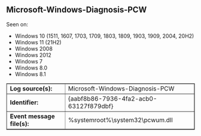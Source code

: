 ## Microsoft-Windows-Diagnosis-PCW

Seen on:
* Windows 10 (1511, 1607, 1703, 1709, 1803, 1809, 1903, 1909, 2004, 20H2)
* Windows 11 (21H2)
* Windows 2008
* Windows 2012
* Windows 7
* Windows 8.0
* Windows 8.1

<table border="1" class="docutils">
  <tbody>
    <tr>
      <td><b>Log source(s):</b></td>
      <td>Microsoft-Windows-Diagnosis-PCW</td>
    </tr>
    <tr>
      <td><b>Identifier:</b></td>
      <td>{aabf8b86-7936-4fa2-acb0-63127f879dbf}</td>
    </tr>
    <tr>
      <td><b>Event message file(s):</b></td>
      <td>%systemroot%\system32\pcwum.dll</td>
    </tr>
  </tbody>
</table>

&nbsp;

